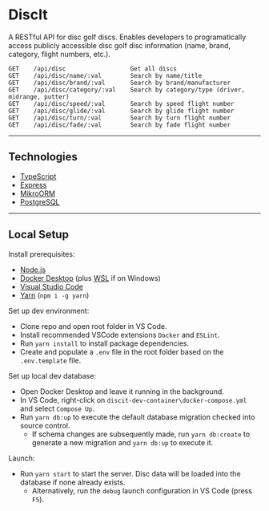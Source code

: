 # DiscIt

A RESTful API for disc golf discs. Enables developers to programatically access publicly accessible disc golf disc information (name, brand, category, flight numbers, etc.).

```
GET    /api/disc                  Get all discs
GET    /api/disc/name/:val        Search by name/title
GET    /api/disc/brand/:val       Search by brand/manufacturer
GET    /api/disc/category/:val    Search by category/type (driver, midrange, putter)
GET    /api/disc/speed/:val       Search by speed flight number
GET    /api/disc/glide/:val       Search by glide flight number
GET    /api/disc/turn/:val        Search by turn flight number
GET    /api/disc/fade/:val        Search by fade flight number
```

---

## Technologies

- [TypeScript](https://www.typescriptlang.org/)
- [Express](https://expressjs.com/)
- [MikroORM](https://mikro-orm.io/)
- [PostgreSQL](https://www.postgresql.org/)

---

## Local Setup

Install prerequisites:

- [Node.js](https://nodejs.org/en/download/)
- [Docker Desktop](https://www.docker.com/products/docker-desktop) (plus [WSL](https://docs.microsoft.com/en-us/windows/wsl/install-manual) if on Windows)
- [Visual Studio Code](https://code.visualstudio.com/download)
- [Yarn](https://classic.yarnpkg.com/en/) (`npm i -g yarn`)

Set up dev environment:

- Clone repo and open root folder in VS Code.
- Install recommended VSCode extensions `Docker` and `ESLint`.
- Run `yarn install` to install package dependencies.
- Create and populate a `.env` file in the root folder based on the `.env.template` file.

Set up local dev database:

- Open Docker Desktop and leave it running in the background.
- In VS Code, right-click on `discit-dev-container\docker-compose.yml` and select `Compose Up`.
- Run `yarn db:up` to execute the default database migration checked into source control.
  - If schema changes are subsequently made, run `yarn db:create` to generate a new migration and `yarn db:up` to execute it.

Launch:

- Run `yarn start` to start the server. Disc data will be loaded into the database if none already exists.
  - Alternatively, run the `debug` launch configuration in VS Code (press `F5`).
